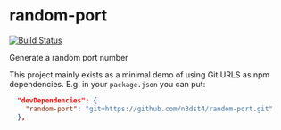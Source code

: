 random-port
===========

[![Build Status](https://travis-ci.org/n3dst4/random-port.png?branch=master)](https://travis-ci.org/n3dst4/random-port)

Generate a random port number

This project mainly exists as a minimal demo of using Git URLS as npm dependencies. E.g. in your `package.json` you can put:

```json
  "devDependencies": {
    "random-port": "git+https://github.com/n3dst4/random-port.git"
  },
```
